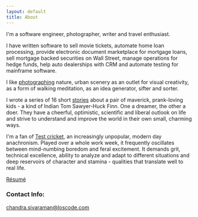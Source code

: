 ```yaml
---
layout: default
title: About
---
```

I'm a software engineer, photographer, writer and travel enthusiast.

I have written software to sell movie tickets, automate home loan processing, provide electronic document marketplace for mortgage loans, sell mortgage backed securities on Wall Street, manage operations for hedge funds, help auto dealerships with CRM and automate testing for mainframe software. 

I like [photographing](https://www.instagram.com/cs31415) nature, urban scenery as an outlet for visual creativity, as a form of walking meditation, as an idea generator, sifter and sorter.  

I wrote a series of 16 short [stories](/writings/) about a pair of maverick, prank-loving kids - a kind of Indian Tom Sawyer-Huck Finn. One a dreamer, the other a doer. They have a cheerful, optimistic, scientific and liberal outlook on life and strive to understand and improve the world in their own small, charming ways.  

I'm a fan of [Test cricket](https://en.wikipedia.org/wiki/Test_cricket), an increasingly unpopular, modern day anachronism. Played over a whole work week, it frequently oscillates between mind-numbing boredom and feral excitement. It demands grit, technical excellence, ability to analyze and adapt to different situations and deep reservoirs of character and stamina - qualities that translate well to real life. 

[Résumé](/chandra%20sivaraman.pdf)
 
### Contact Info:
[chandra.sivaraman@loscode.com](mailto:cs31415@gmail.com)